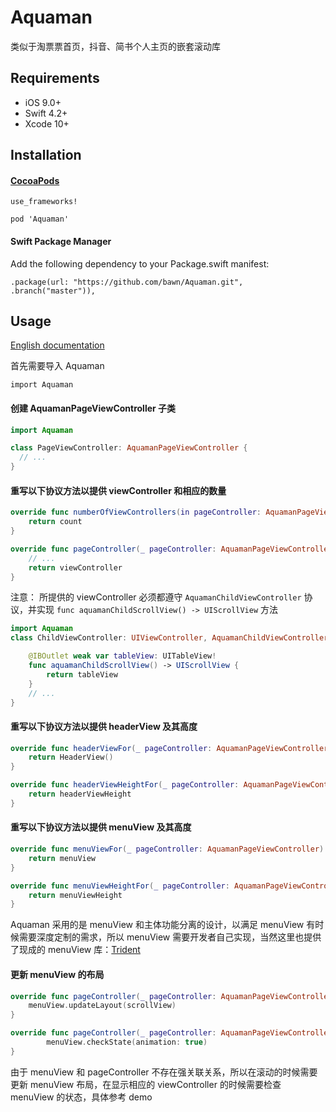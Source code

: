 # Aquaman

类似于淘票票首页，抖音、简书个人主页的嵌套滚动库

## Requirements

- iOS 9.0+
- Swift 4.2+
- Xcode 10+

## Installation

#### [CocoaPods](http://cocoapods.org/)

```
use_frameworks!

pod 'Aquaman'
```

#### Swift Package Manager

Add the following dependency to your Package.swift manifest:

```
.package(url: "https://github.com/bawn/Aquaman.git", .branch("master")),
```

## Usage

[English documentation](https://github.com/bawn/Aquaman/blob/master/README-EN.md)

首先需要导入 Aquaman

```
import Aquaman
```

#### 创建 AquamanPageViewController 子类

```swift
import Aquaman

class PageViewController: AquamanPageViewController {
  // ...
}
```

#### 重写以下协议方法以提供 viewController 和相应的数量

```swift
override func numberOfViewControllers(in pageController: AquamanPageViewController) -> Int {
    return count
}

override func pageController(_ pageController: AquamanPageViewController, viewControllerAt index: Int) -> (UIViewController & AquamanChildViewController) {
    // ...
    return viewController
}

```

注意： 所提供的 viewController 必须都遵守 `AquamanChildViewController` 协议，并实现 `func aquamanChildScrollView() -> UIScrollView` 方法

```swift
import Aquaman
class ChildViewController: UIViewController, AquamanChildViewController {

    @IBOutlet weak var tableView: UITableView!
    func aquamanChildScrollView() -> UIScrollView {
        return tableView
    }
    // ...
}
```

#### 重写以下协议方法以提供 headerView 及其高度

```swift
override func headerViewFor(_ pageController: AquamanPageViewController) -> UIView {
    return HeaderView()
}

override func headerViewHeightFor(_ pageController: AquamanPageViewController) -> CGFloat {
    return headerViewHeight
}
```

#### 重写以下协议方法以提供 menuView 及其高度

```swift
override func menuViewFor(_ pageController: AquamanPageViewController) -> UIView {
    return menuView
}

override func menuViewHeightFor(_ pageController: AquamanPageViewController) -> CGFloat {
    return menuViewHeight
}
```

Aquaman 采用的是 menuView 和主体功能分离的设计，以满足 menuView 有时候需要深度定制的需求，所以 menuView 需要开发者自己实现，当然这里也提供了现成的 menuView 库：[Trident](https://github.com/bawn/Trident)

#### 更新 menuView 的布局

```swift
override func pageController(_ pageController: AquamanPageViewController, contentScrollViewDidScroll scrollView: UIScrollView) {
    menuView.updateLayout(scrollView)
}

override func pageController(_ pageController: AquamanPageViewController, didDisplay viewController: (UIViewController & AquamanChildViewController), forItemAt index: Int) {
        menuView.checkState(animation: true)
}
```

由于 menuView 和 pageController 不存在强关联关系，所以在滚动的时候需要更新 menuView 布局，在显示相应的 viewController 的时候需要检查 menuView 的状态，具体参考 demo
